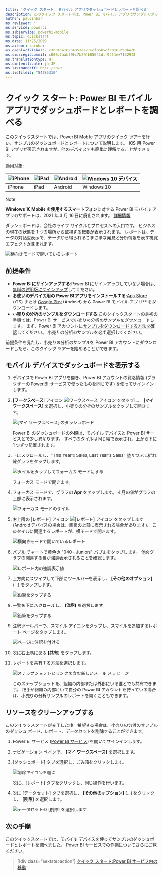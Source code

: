 ```yaml
---
title: 'クイック スタート: モバイル アプリでダッシュボードとレポートを調べる'
description: このクイック スタートでは、Power BI モバイル アプリでサンプルのダッシュボードとレポートを調べます。
author: paulinbar
ms.reviewer: ''
ms.service: powerbi
ms.subservice: powerbi-mobile
ms.topic: quickstart
ms.date: 11/25/2019
ms.author: painbar
ms.openlocfilehash: e3b0fba18250853eec7eef85b5cfc9161290bacb
ms.sourcegitcommit: c006d7aabf90c7b29fb05641d1f94f1ee7132943
ms.translationtype: HT
ms.contentlocale: ja-JP
ms.lasthandoff: 06/11/2020
ms.locfileid: "84685310"
---
```

# <a name="quickstart-explore-dashboards-and-reports-in-the-power-bi-mobile-apps"></a>クイック スタート: Power BI モバイル アプリでダッシュボードとレポートを調べる
このクイックスタートでは、Power BI Mobile アプリのクイック ツアーを行い、サンプルのダッシュボードとレポートについて説明します。 iOS 用 Power BI アプリが表示されますが、他のデバイスでも簡単に理解することができます。

適用対象:

| ![iPhone](./media/mobile-apps-quickstart-view-dashboard-report/iphone-logo-30-px.png) | ![iPad](./media/mobile-apps-quickstart-view-dashboard-report/ipad-logo-30-px.png) | ![Android](./media/mobile-apps-quickstart-view-dashboard-report/android-logo-30-px.png) | ![Windows 10 デバイス](./media/mobile-apps-quickstart-view-dashboard-report/win-10-logo-30-px.png) |
|:--- |:--- |:--- |:--- |
| iPhone | iPad | Android | Windows 10 |

>[!NOTE]
>**Windows 10 Mobile を使用するスマートフォン**に対する Power BI モバイル アプリのサポートは、2021 年 3 月 16 日に廃止されます。 [詳細情報](https://go.microsoft.com/fwlink/?linkid=2121400)

ダッシュボードは、会社のライフ サイクルとプロセスへの入口です。 ビジネスの現在の状態を 1 つの場所から監視する概要が表示されます。 レポートは、データの対話型表示で、データから得られるさまざまな発見と分析情報を表す視覚エフェクトが含まれます。 

![横向きモードで開いているレポート](././media/mobile-apps-quickstart-view-dashboard-report/power-bi-android-quickstart-report.png)

## <a name="prerequisites"></a>前提条件

* **Power BI にサインアップする**:Power BI にサインアップしていない場合は、[無料の試用版にサインアップ](https://app.powerbi.com/signupredirect?pbi_source=web)してください。
* **お使いのデバイス用の Power BI アプリをインストールする**:[App Store](https://apps.apple.com/app/microsoft-power-bi/id929738808) (iOS) または [Google Play](https://play.google.com/store/apps/details?id=com.microsoft.powerbim&amp;amp;clcid=0x409) (Android) から Power BI モバイル アプリ** をダウンロードします。
* **小売りの分析のサンプルをダウンロードする**:このクイックスタートの最初の手順では、Power BI サービスで小売りの分析のサンプルをダウンロードします。 まず、Power BI アカウントに[サンプルをダウンロードする方法を確認](./mobile-apps-download-samples.md)してください。 小売りの分析のサンプルを必ず選択してください。

前提条件を見たし、小売りの分析のサンプルを Power BI アカウントにダウンロードしたら、このクイック ツアーを始めることができます。

## <a name="view-a-dashboard-on-your-mobile-device"></a>モバイル デバイスでダッシュボードを表示する
1. デバイスで Power BI アプリを開き、Power BI アカウントの資格情報 (ブラウザーの Power BI サービスで使ったものを同じです) を使ってサインインします。
 
1. **[ワークスペース]** アイコン ![ワークスペース アイコン](./media/mobile-apps-quickstart-view-dashboard-report/power-bi-iphone-workspaces-button.png) をタップし、 **[マイ ワークスペース]** を選択し、小売りの分析のサンプルをタップして開きます。

    ![[マイ ワークスペース] のダッシュボード](./media/mobile-apps-quickstart-view-dashboard-report/power-bi-android-quickstart-dashboard.png)
   
    Power BI のダッシュボードの外観は、モバイル デバイスと Power BI サービスとで少し異なります。 すべてのタイルは同じ幅で表示され、上から下に 1 つずつ配置されます。

6. 下にスクロールし、"This Year's Sales, Last Year's Sales" 塗りつぶし折れ線グラフをタップします。

    ![タイルをタップしてフォーカス モードにする](./media/mobile-apps-quickstart-view-dashboard-report/power-bi-android-quickstart-tap-tile-fave.png)

    フォーカス モードで開きます。

7. フォーカス モードで、グラフの **Apr** をタップします。 4 月の値がグラフの上部に表示されます。

    ![フォーカス モードのタイル](./media/mobile-apps-quickstart-view-dashboard-report/power-bi-android-quickstart-tile-focus.png)

8. 右上隅の [レポート] アイコン ![[レポート] アイコン](./media/mobile-apps-quickstart-view-dashboard-report/power-bi-android-quickstart-report-icon.png) をタップします (Android デバイスの場合は、画面の上部に表示される場合があります)。 このタイルに関連するレポートが、横モードで開きます。

    ![横向きモードで開いているレポート](././media/mobile-apps-quickstart-view-dashboard-report/power-bi-android-quickstart-report.png)

9. バブル チャートで黄色の "040 - Juniors" バブルをタップします。 他のグラフの関連する値が強調表示されることを確認します。 

    ![レポート内の強調表示値](./media/mobile-apps-quickstart-view-dashboard-report/power-bi-android-quickstart-cross-highlight.png)

10. 上方向にスワイプして下部にツールバーを表示し、 **[その他のオプション]** (...) をタップします。

    ![鉛筆をタップする](./media/mobile-apps-quickstart-view-dashboard-report/power-bi-android-quickstart-tap-pencil.png)


11. 一覧を下にスクロールし、 **[注釈]** を選択します。

    ![鉛筆をタップする](./media/mobile-apps-quickstart-view-dashboard-report/power-bi-android-quickstart-tap-pencil2.png)

12. 注釈ツールバーで、スマイル アイコンをタップし、スマイルを追加するレポート ページをタップします。
 
    ![ページに注釈を付ける](./media/mobile-apps-quickstart-view-dashboard-report/power-bi-android-quickstart-annotate.png)

13. 次に右上隅にある **[共有]** をタップします。

14. レポートを共有する方法を選択します。  

    ![スナップショットとリンクを含む新しいメール メッセージ](./media/mobile-apps-quickstart-view-dashboard-report/power-bi-android-quickstart-send-snapshot.png)

    このスナップショットを、組織の内部または外部にいる誰とでも共有できます。 相手が組織の内部にいて自分の Power BI アカウントを持っている場合は、小売りの分析サンプルのレポートを開くこともできます。

## <a name="clean-up-resources"></a>リソースをクリーンアップする

このクイックスタートが完了した後、希望する場合は、小売りの分析のサンプルのダッシュ ボード、レポート、データセットを削除することができます。

1. Power BI サービス ([Power BI サービス](https://app.powerbi.com)) を開いてサインインします。

2. ナビゲーション ペインで、 **[マイ ワークスペース]** を選択します。

3. [ダッシュボード] タブを選択し、ごみ箱をクリックします。

    ![削除アイコンを選ぶ](./media/mobile-apps-quickstart-view-dashboard-report/power-bi-android-quickstart-delete-retail.png)

    次に、[レポート] タブをクリックし、同じ操作を行います。

4. 次に [データセット] タブを選択し、 **[その他のオプション]** (...) をクリックし、 **[削除]** を選択します。 


    ![データセットの [削除] を選択します](./media/mobile-apps-quickstart-view-dashboard-report/power-bi-android-quickstart-delete-retail-datasets.png)

## <a name="next-steps"></a>次の手順

このクイックスタートでは、モバイル デバイスを使ってサンプルのダッシュボードとレポートを調べました。 Power BI サービスでの作業についてさらにご覧ください。 

> [!div class="nextstepaction"]
> [クイック スタート:Power BI サービス内の移動](../end-user-experience.md)

